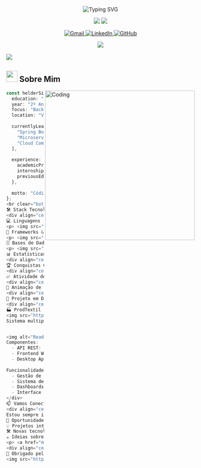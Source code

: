 <div align="center">

<!-- Header com animação -->
<img src="https://readme-typing-svg.herokuapp.com?font=Fira+Code&size=35&duration=3000&pause=1000&color=6366F1&center=true&vCenter=true&multiline=true&width=600&height=100&lines=Ol%C3%A1+%F0%9F%91%8B%2C+eu+sou+o;H%C3%A9lder+Silva" alt="Typing SVG" />

<p>
  <img src="https://img.shields.io/badge/Backend_Developer-Em_Crescimento-6366F1?style=for-the-badge&logo=code&logoColor=white" />
  <img src="https://img.shields.io/badge/Estudante-Engenharia_Informática-10B981?style=for-the-badge&logo=graduation-cap&logoColor=white" />
</p>

<p>
  <a href="mailto:helderfsilva2005@gmail.com">
    <img src="https://img.shields.io/badge/Gmail-EA4335?style=for-the-badge&logo=gmail&logoColor=white" alt="Gmail"/>
  </a>
  <a href="https://linkedin.com/in/heldersilva28">
    <img src="https://img.shields.io/badge/LinkedIn-0A66C2?style=for-the-badge&logo=linkedin&logoColor=white" alt="LinkedIn"/>
  </a>
  <a href="https://github.com/heldersilva28">
    <img src="https://img.shields.io/badge/GitHub-181717?style=for-the-badge&logo=github&logoColor=white" alt="GitHub"/>
  </a>
</p>

<img src="https://img.shields.io/badge/🇵🇹_Portugal-Vila_do_Conde-FF6B6B?style=for-the-badge" />

</div>

<br/>

<!-- Linha divisória animada -->
<img src="https://user-images.githubusercontent.com/73097560/115834477-dbab4500-a447-11eb-908a-139a6edaec5c.gif">

## <img src="https://media.giphy.com/media/hvRJCLFzcasrR4ia7z/giphy.gif" width="30px"/> Sobre Mim

<img align="right" alt="Coding" width="400" src="https://media.giphy.com/media/SWoSkN6DxTszqIKEqv/giphy.gif">

```typescript
const helderSilva = {
  education: "Engenharia Informática @ IPVC-ESTG",
  year: "2º Ano",
  focus: "Backend Development",
  location: "Vila do Conde, Portugal 🇵🇹",
  
  currentlyLearning: [
    "Spring Boot Advanced",
    "Microservices Architecture",
    "Cloud Computing"
  ],
  
  experience: {
    academicProjects: "ProdTextil - Sistema de Gestão Têxtil",
    internships: "2x Estágios Profissionais",
    previousEducation: "Técnico de Gestão de Equipamentos Informáticos"
  },
  
  motto: "Código limpo é como poesia: direto, elegante e poderoso"
};
<br clear="both">
🛠️ Stack Tecnológico
<div align="center">
💻 Linguagens
<p> <img src="https://img.shields.io/badge/Java-ED8B00?style=for-the-badge&logo=openjdk&logoColor=white" /> <img src="https://img.shields.io/badge/C%23-239120?style=for-the-badge&logo=c-sharp&logoColor=white" /> <img src="https://img.shields.io/badge/JavaScript-F7DF1E?style=for-the-badge&logo=javascript&logoColor=black" /> <img src="https://img.shields.io/badge/HTML5-E34F26?style=for-the-badge&logo=html5&logoColor=white" /> <img src="https://img.shields.io/badge/CSS3-1572B6?style=for-the-badge&logo=css3&logoColor=white" /> </p>
🚀 Frameworks & Bibliotecas
<p> <img src="https://img.shields.io/badge/Spring_Boot-6DB33F?style=for-the-badge&logo=spring-boot&logoColor=white" /> <img src="https://img.shields.io/badge/Blazor-512BD4?style=for-the-badge&logo=blazor&logoColor=white" /> <img src="https://img.shields.io/badge/JavaFX-ED8B00?style=for-the-badge&logo=java&logoColor=white" /> <img src="https://img.shields.io/badge/Bootstrap-7952B3?style=for-the-badge&logo=bootstrap&logoColor=white" /> </p>
🗄️ Bases de Dados & Ferramentas
<p> <img src="https://img.shields.io/badge/PostgreSQL-336791?style=for-the-badge&logo=postgresql&logoColor=white" /> <img src="https://img.shields.io/badge/Hibernate-59666C?style=for-the-badge&logo=hibernate&logoColor=white" /> <img src="https://img.shields.io/badge/Git-F05032?style=for-the-badge&logo=git&logoColor=white" /> <img src="https://img.shields.io/badge/Maven-C71A36?style=for-the-badge&logo=apache-maven&logoColor=white" /> <img src="https://img.shields.io/badge/JWT-000000?style=for-the-badge&logo=json-web-tokens&logoColor=white" /> </p> </div> <img src="https://user-images.githubusercontent.com/73097560/115834477-dbab4500-a447-11eb-908a-139a6edaec5c.gif">
📊 Estatísticas do GitHub
<div align="center"> <img height="180em" src="https://github-readme-stats.vercel.app/api?username=heldersilva28&show_icons=true&theme=tokyonight&include_all_commits=true&count_private=true"/> <img height="180em" src="https://github-readme-stats.vercel.app/api/top-langs/?username=heldersilva28&layout=compact&langs_count=8&theme=tokyonight"/> </div> <div align="center"> <img src="https://github-readme-streak-stats.herokuapp.com/?user=heldersilva28&theme=tokyonight" alt="GitHub Streak" /> </div>
🏆 Conquistas GitHub
<div align="center"> <img src="https://github-profile-trophy.vercel.app/?username=heldersilva28&theme=tokyonight&row=1&column=7&margin-h=15&margin-w=5&no-bg=true" alt="GitHub Trophies" /> </div>
📈 Atividade de Contribuição
<div align="center"> <img src="https://github-readme-activity-graph.vercel.app/graph?username=heldersilva28&theme=tokyo-night&hide_border=true&area=true" alt="Contribution Graph" /> </div>
🐍 Animação de Contribuições
<div align="center"> <img src="https://raw.githubusercontent.com/platane/platane/output/github-contribution-grid-snake-dark.svg" alt="Snake Animation" /> </div> <img src="https://user-images.githubusercontent.com/73097560/115834477-dbab4500-a447-11eb-908a-139a6edaec5c.gif">
🎯 Projeto em Destaque
<div align="center">
🏭 ProdTextil - Sistema de Gestão Têxtil
<img src="https://img.shields.io/badge/Status-Concluído-success?style=for-the-badge" /> <img src="https://img.shields.io/badge/Tipo-Projeto_Académico-blue?style=for-the-badge" />
Sistema multiplataforma completo para gestão de empresas têxteis


<img alt="Readme Card" src="https://github-readme-stats.vercel.app/api/pin/?username=heldersilva28&amp;repo=prodTextil&amp;theme=tokyonight">
Componentes:
  - API REST: Spring Boot + PostgreSQL + JWT
  - Frontend Web: Blazor WebAssembly
  - Desktop App: JavaFX
  
Funcionalidades:
  - Gestão de encomendas e clientes
  - Sistema de autenticação
  - Dashboards e relatórios
  - Interface responsiva
</div>
📫 Vamos Conectar!
<div align="center"> <img src="https://media.giphy.com/media/LnQjpWaON8nhr21vNW/giphy.gif" width="60">
Estou sempre interessado em discutir:
🚀 Oportunidades de colaboração
💡 Projetos interessantes
🛠️ Novas tecnologias
☕ Ideias sobre desenvolvimento
<p> <a href="mailto:helderfsilva2005@gmail.com"> <img src="https://img.shields.io/badge/Email_Me-EA4335?style=for-the-badge&logo=gmail&logoColor=white" /> </a> <a href="https://linkedin.com/in/heldersilva28"> <img src="https://img.shields.io/badge/Connect_LinkedIn-0A66C2?style=for-the-badge&logo=linkedin&logoColor=white" /> </a> </p> </div>
<div align="center"> <img src="https://komarev.com/ghpvc/?username=heldersilva28&color=6366F1&style=for-the-badge" alt="Profile Views" />
💝 Obrigado pela visita!
<img src="https://readme-typing-svg.herokuapp.com?font=Fira+Code&size=20&duration=3000&pause=1000&color=6366F1&center=true&vCenter=true&width=600&lines=Desenvolvido+com+%F0%9F%92%BB%2C+%E2%98%95+e+dedica%C3%A7%C3%A3o;Happy+Coding!+%F0%9F%9A%80" /> </div> ```
